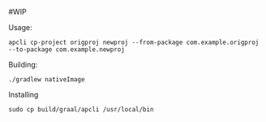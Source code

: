 #WIP

Usage:

`apcli cp-project origproj newproj --from-package com.example.origproj --to-package com.example.newproj`

Building:

`./gradlew nativeImage`

Installing

`sudo cp build/graal/apcli /usr/local/bin` 